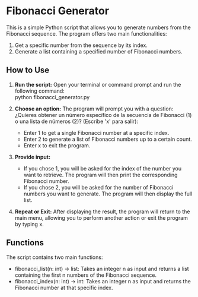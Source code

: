 # **Fibonacci Generator**

This is a simple Python script that allows you to generate numbers from the Fibonacci sequence. The program offers two main functionalities:

1. Get a specific number from the sequence by its index.  
2. Generate a list containing a specified number of Fibonacci numbers.

## **How to Use**

1. **Run the script:** Open your terminal or command prompt and run the following command:  
   python fibonacci\_generator.py

2. **Choose an option:** The program will prompt you with a question:¿Quieres obtener un número específico de la secuencia de Fibonacci (1) o una lista de números (2)? (Escribe 'x' para salir):  
   * Enter 1 to get a single Fibonacci number at a specific index.  
   * Enter 2 to generate a list of Fibonacci numbers up to a certain count.  
   * Enter x to exit the program.  
3. **Provide input:**  
   * If you chose 1, you will be asked for the index of the number you want to retrieve. The program will then print the corresponding Fibonacci number.  
   * If you chose 2, you will be asked for the number of Fibonacci numbers you want to generate. The program will then display the full list.  
4. **Repeat or Exit:** After displaying the result, the program will return to the main menu, allowing you to perform another action or exit the program by typing x.

## **Functions**

The script contains two main functions:

* fibonacci\_list(n: int) \-\> list: Takes an integer n as input and returns a list containing the first n numbers of the Fibonacci sequence.  
* fibonacci\_index(n: int) \-\> int: Takes an integer n as input and returns the Fibonacci number at that specific index.
